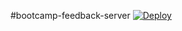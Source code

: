 #bootcamp-feedback-server
[![Deploy](https://github.com/developer-student-club-thapar/bootcamp-feedback-server/actions/workflows/main.yml/badge.svg)](https://github.com/developer-student-club-thapar/bootcamp-feedback-server/actions/workflows/main.yml)
